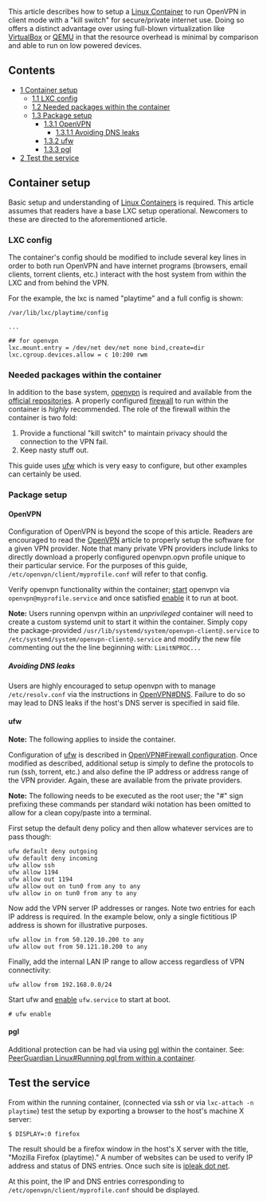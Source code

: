 This article describes how to setup a [Linux Container](/index.php/Linux_Container "Linux Container") to run OpenVPN in client mode with a "kill switch" for secure/private internet use. Doing so offers a distinct advantage over using full-blown virtualization like [VirtualBox](/index.php/VirtualBox "VirtualBox") or [QEMU](/index.php/QEMU "QEMU") in that the resource overhead is minimal by comparison and able to run on low powered devices.

## Contents

*   [1 Container setup](#Container_setup)
    *   [1.1 LXC config](#LXC_config)
    *   [1.2 Needed packages within the container](#Needed_packages_within_the_container)
    *   [1.3 Package setup](#Package_setup)
        *   [1.3.1 OpenVPN](#OpenVPN)
            *   [1.3.1.1 Avoiding DNS leaks](#Avoiding_DNS_leaks)
        *   [1.3.2 ufw](#ufw)
        *   [1.3.3 pgl](#pgl)
*   [2 Test the service](#Test_the_service)

## Container setup

Basic setup and understanding of [Linux Containers](/index.php/Linux_Containers "Linux Containers") is required. This article assumes that readers have a base LXC setup operational. Newcomers to these are directed to the aforementioned article.

### LXC config

The container's config should be modified to include several key lines in order to both run OpenVPN and have internet programs (browsers, email clients, torrent clients, etc.) interact with the host system from within the LXC and from behind the VPN.

For the example, the lxc is named "playtime" and a full config is shown:

 `/var/lib/lxc/playtime/config` 
```
...

## for openvpn
lxc.mount.entry = /dev/net dev/net none bind,create=dir
lxc.cgroup.devices.allow = c 10:200 rwm

```

### Needed packages within the container

In addition to the base system, [openvpn](https://www.archlinux.org/packages/?name=openvpn) is required and available from the [official repositories](/index.php/Official_repositories "Official repositories"). A properly configured [firewall](/index.php/Firewall "Firewall") to run within the container is *highly* recommended. The role of the firewall within the container is two fold:

1.  Provide a functional "kill switch" to maintain privacy should the connection to the VPN fail.
2.  Keep nasty stuff out.

This guide uses [ufw](https://www.archlinux.org/packages/?name=ufw) which is very easy to configure, but other examples can certainly be used.

### Package setup

#### OpenVPN

Configuration of OpenVPN is beyond the scope of this article. Readers are encouraged to read the [OpenVPN](/index.php/OpenVPN "OpenVPN") article to properly setup the software for a given VPN provider. Note that many private VPN providers include links to directly download a properly configured openvpn.opvn profile unique to their particular service. For the purposes of this guide, `/etc/openvpn/client/myprofile.conf` will refer to that config.

Verify openvpn functionality within the container; [start](/index.php/Start "Start") openvpn via `openvpn@myprofile.service` and once satisfied [enable](/index.php/Enable "Enable") it to run at boot.

**Note:** Users running openvpn within an *unprivileged* container will need to create a custom systemd unit to start it within the container. Simply copy the package-provided `/usr/lib/systemd/system/openvpn-client@.service` to `/etc/systemd/system/openvpn-client@.service` and modify the new file commenting out the the line beginning with: `LimitNPROC...`

##### Avoiding DNS leaks

Users are highly encouraged to setup openvpn with to manage `/etc/resolv.conf` via the instructions in [OpenVPN#DNS](/index.php/OpenVPN#DNS "OpenVPN"). Failure to do so may lead to DNS leaks if the host's DNS server is specified in said file.

#### ufw

**Note:** The following applies to inside the container.

Configuration of [ufw](/index.php/Ufw "Ufw") is described in [OpenVPN#Firewall configuration](/index.php/OpenVPN#Firewall_configuration "OpenVPN"). Once modified as described, additional setup is simply to define the protocols to run (ssh, torrent, etc.) and also define the IP address or address range of the VPN provider. Again, these are available from the private providers.

**Note:** The following needs to be executed as the root user; the "#" sign prefixing these commands per standard wiki notation has been omitted to allow for a clean copy/paste into a terminal.

First setup the default deny policy and then allow whatever services are to pass though:

```
ufw default deny outgoing
ufw default deny incoming
ufw allow ssh
ufw allow 1194
ufw allow out 1194
ufw allow out on tun0 from any to any
ufw allow in on tun0 from any to any

```

Now add the VPN server IP addresses or ranges. Note two entries for each IP address is required. In the example below, only a single fictitious IP address is shown for illustrative purposes.

```
ufw allow in from 50.120.10.200 to any
ufw allow out from 50.121.10.200 to any

```

Finally, add the internal LAN IP range to allow access regardless of VPN connectivity:

```
ufw allow from 192.168.0.0/24

```

Start ufw and [enable](/index.php/Enable "Enable") `ufw.service` to start at boot.

```
# ufw enable

```

#### pgl

Additional protection can be had via using [pgl](/index.php/Pgl "Pgl") within the container. See: [PeerGuardian Linux#Running pgl from within a container](/index.php/PeerGuardian_Linux#Running_pgl_from_within_a_container "PeerGuardian Linux").

## Test the service

From within the running container, (connected via ssh or via `lxc-attach -n playtime`) test the setup by exporting a browser to the host's machine X server:

```
$ DISPLAY=:0 firefox

```

The result should be a firefox window in the host's X server with the title, "Mozilla Firefox (playtime)." A number of websites can be used to verify IP address and status of DNS entries. Once such site is [ipleak dot net](http://ipleak.net).

At this point, the IP and DNS entries corresponding to `/etc/openvpn/client/myprofile.conf` should be displayed.